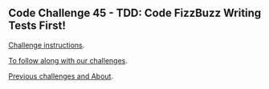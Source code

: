 ## Code Challenge 45 - TDD: Code FizzBuzz Writing Tests First!

[Challenge instructions](http://pybit.es/codechallenge45.html).

[To follow along with our challenges](https://github.com/pybites/challenges/blob/master/INSTALL.md).

[Previous challenges and About](http://pybit.es/pages/challenges.html).
